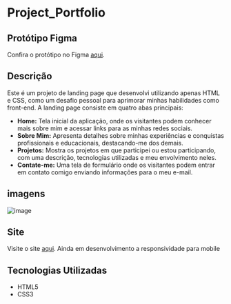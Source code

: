 # Project_Portfolio


## Protótipo Figma
Confira o protótipo no Figma [aqui](https://www.figma.com/file/cgO2zItUXdH50aBTFVc1IN/project-portif%C3%B3lio?type=design&node-id=0%3A1&mode=design&t=S9Ap7DIotBoWyvmE-1).


## Descrição
Este é um projeto de landing page que desenvolvi utilizando apenas HTML e CSS, como um desafio pessoal para aprimorar minhas habilidades como front-end. A landing page consiste em quatro abas principais:

- **Home:** Tela inicial da aplicação, onde os visitantes podem conhecer mais sobre mim e acessar links para as minhas redes sociais.
- **Sobre Mim:** Apresenta detalhes sobre minhas experiências e conquistas profissionais e educacionais, destacando-me dos demais.
- **Projetos:** Mostra os projetos em que participei ou estou participando, com uma descrição, tecnologias utilizadas e meu envolvimento neles.
- **Contate-me:** Uma tela de formulário onde os visitantes podem entrar em contato comigo enviando informações para o meu e-mail.


## imagens

![image](https://github.com/RobsonMendes37/project-portfolio/assets/111722533/67031d0c-cf82-4bb1-8d11-a612c03f9fdc)


## Site
Visite o site [aqui](https://project-portfolio-nmyf.vercel.app/).
Ainda em desenvolvimento a responsividade para mobile
## Tecnologias Utilizadas
- HTML5
- CSS3
